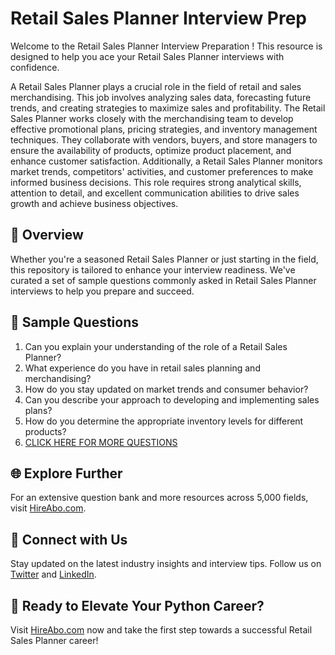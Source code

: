 # Retail Sales Planner Interview Prep

Welcome to the Retail Sales Planner Interview Preparation ! This resource is designed to help you ace your Retail Sales Planner interviews with confidence.

A Retail Sales Planner plays a crucial role in the field of retail and sales merchandising. This job involves analyzing sales data, forecasting future trends, and creating strategies to maximize sales and profitability. The Retail Sales Planner works closely with the merchandising team to develop effective promotional plans, pricing strategies, and inventory management techniques. They collaborate with vendors, buyers, and store managers to ensure the availability of products, optimize product placement, and enhance customer satisfaction. Additionally, a Retail Sales Planner monitors market trends, competitors' activities, and customer preferences to make informed business decisions. This role requires strong analytical skills, attention to detail, and excellent communication abilities to drive sales growth and achieve business objectives.

## 🚀 Overview

Whether you're a seasoned Retail Sales Planner or just starting in the field, this repository is tailored to enhance your interview readiness. We've curated a set of sample questions commonly asked in Retail Sales Planner interviews to help you prepare and succeed.

## 📝 Sample Questions

1. Can you explain your understanding of the role of a Retail Sales Planner?
2. What experience do you have in retail sales planning and merchandising?
3. How do you stay updated on market trends and consumer behavior?
4. Can you describe your approach to developing and implementing sales plans?
5. How do you determine the appropriate inventory levels for different products?
6. [CLICK HERE FOR MORE QUESTIONS](https://hireabo.com/job/22_3_14/Retail%20Sales%20Planner)

## 🌐 Explore Further

For an extensive question bank and more resources across 5,000 fields, visit [HireAbo.com](https://www.hireabo.com).

## 📱 Connect with Us

Stay updated on the latest industry insights and interview tips. Follow us on [Twitter](https://twitter.com/hireabo) and [LinkedIn](https://www.linkedin.com/in/hire-abo-3609972a8/).

## 🚀 Ready to Elevate Your Python Career?

Visit [HireAbo.com](https://www.hireabo.com) now and take the first step towards a successful Retail Sales Planner career!